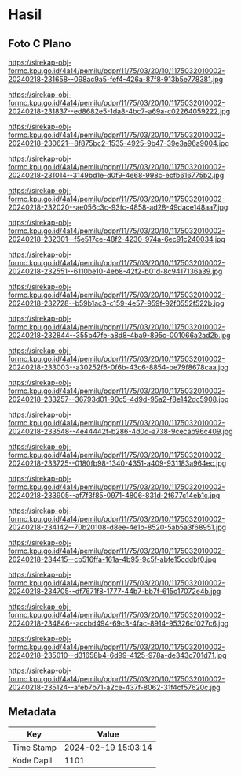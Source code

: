 # Hasil

## Foto C Plano

https://sirekap-obj-formc.kpu.go.id/4a14/pemilu/pdpr/11/75/03/20/10/1175032010002-20240218-231658--098ac9a5-fef4-426a-87f8-913b5e778381.jpg

https://sirekap-obj-formc.kpu.go.id/4a14/pemilu/pdpr/11/75/03/20/10/1175032010002-20240218-231837--ed8682e5-1da8-4bc7-a69a-c02264059222.jpg

https://sirekap-obj-formc.kpu.go.id/4a14/pemilu/pdpr/11/75/03/20/10/1175032010002-20240218-230621--8f875bc2-1535-4925-9b47-39e3a96a9004.jpg

https://sirekap-obj-formc.kpu.go.id/4a14/pemilu/pdpr/11/75/03/20/10/1175032010002-20240218-231014--3149bd1e-d0f9-4e68-998c-ecfb616775b2.jpg

https://sirekap-obj-formc.kpu.go.id/4a14/pemilu/pdpr/11/75/03/20/10/1175032010002-20240218-232020--ae056c3c-93fc-4858-ad28-49dace148aa7.jpg

https://sirekap-obj-formc.kpu.go.id/4a14/pemilu/pdpr/11/75/03/20/10/1175032010002-20240218-232301--f5e517ce-48f2-4230-974a-6ec91c240034.jpg

https://sirekap-obj-formc.kpu.go.id/4a14/pemilu/pdpr/11/75/03/20/10/1175032010002-20240218-232551--6110be10-4eb8-42f2-b01d-8c9417136a39.jpg

https://sirekap-obj-formc.kpu.go.id/4a14/pemilu/pdpr/11/75/03/20/10/1175032010002-20240218-232728--b59b1ac3-c159-4e57-959f-92f0552f522b.jpg

https://sirekap-obj-formc.kpu.go.id/4a14/pemilu/pdpr/11/75/03/20/10/1175032010002-20240218-232844--355b47fe-a8d8-4ba9-895c-001066a2ad2b.jpg

https://sirekap-obj-formc.kpu.go.id/4a14/pemilu/pdpr/11/75/03/20/10/1175032010002-20240218-233003--a30252f6-0f6b-43c6-8854-be79f8678caa.jpg

https://sirekap-obj-formc.kpu.go.id/4a14/pemilu/pdpr/11/75/03/20/10/1175032010002-20240218-233257--36793d01-90c5-4d9d-95a2-f8e142dc5908.jpg

https://sirekap-obj-formc.kpu.go.id/4a14/pemilu/pdpr/11/75/03/20/10/1175032010002-20240218-233548--4e44442f-b286-4d0d-a738-9cecab96c409.jpg

https://sirekap-obj-formc.kpu.go.id/4a14/pemilu/pdpr/11/75/03/20/10/1175032010002-20240218-233725--0180fb98-1340-4351-a409-931183a964ec.jpg

https://sirekap-obj-formc.kpu.go.id/4a14/pemilu/pdpr/11/75/03/20/10/1175032010002-20240218-233905--af7f3f85-0971-4806-831d-2f677c14eb1c.jpg

https://sirekap-obj-formc.kpu.go.id/4a14/pemilu/pdpr/11/75/03/20/10/1175032010002-20240218-234142--70b20108-d8ee-4e1b-8520-5ab5a3f68951.jpg

https://sirekap-obj-formc.kpu.go.id/4a14/pemilu/pdpr/11/75/03/20/10/1175032010002-20240218-234415--cb516ffa-161a-4b95-9c5f-abfe15cddbf0.jpg

https://sirekap-obj-formc.kpu.go.id/4a14/pemilu/pdpr/11/75/03/20/10/1175032010002-20240218-234705--df7671f8-1777-44b7-bb7f-615c17072e4b.jpg

https://sirekap-obj-formc.kpu.go.id/4a14/pemilu/pdpr/11/75/03/20/10/1175032010002-20240218-234846--accbd494-69c3-4fac-8914-95326cf027c6.jpg

https://sirekap-obj-formc.kpu.go.id/4a14/pemilu/pdpr/11/75/03/20/10/1175032010002-20240218-235010--d31658b4-6d99-4125-978a-de343c701d71.jpg

https://sirekap-obj-formc.kpu.go.id/4a14/pemilu/pdpr/11/75/03/20/10/1175032010002-20240218-235124--afeb7b71-a2ce-437f-8062-31f4cf57620c.jpg


## Metadata

| Key        | Value               |
| ---------- | ------------------- |
| Time Stamp | 2024-02-19 15:03:14 |
| Kode Dapil | 1101                |




